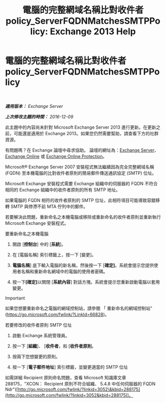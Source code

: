 ﻿---
title: '電腦的完整網域名稱比對收件者 policy_ServerFQDNMatchesSMTPPolicy: Exchange 2013 Help'
TOCTitle: 電腦的完整網域名稱比對收件者 policy_ServerFQDNMatchesSMTPPolicy
ms:assetid: f3ea61f8-1788-4cbf-814e-f7c088c1ac47
ms:mtpsurl: https://technet.microsoft.com/zh-tw/library/ms.exch.setupreadiness.serverfqdnmatchessmtppolicy(v=EXCHG.150)
ms:contentKeyID: 50474583
ms.date: 05/21/2018
mtps_version: v=EXCHG.150
ms.translationtype: MT
---

# 電腦的完整網域名稱比對收件者 policy\_ServerFQDNMatchesSMTPPolicy

 

_<strong>適用版本：</strong> Exchange Server_

_<strong>上次修改主題的時間：</strong> 2016-12-09_

此主題中的內容尚未針對 Microsoft Exchange Server 2013 進行更新。在更新之前，可能還是適用於 Exchange 2013。如果您仍然需要幫助，請查看下方的社群資源。

有問題嗎？在 Exchange 論壇中尋求協助。 論壇的網址為：[Exchange Server](https://go.microsoft.com/fwlink/p/?linkid=60612)、 [Exchange Online](https://go.microsoft.com/fwlink/p/?linkid=267542) 或 [Exchange Online Protection](https://go.microsoft.com/fwlink/p/?linkid=285351)。

Microsoft® Exchange Server 2007 安裝程式無法繼續因為完全完整網域名稱 (FQDN) 至本機電腦的比對收件者原則的簡易郵件傳送通訊協定 (SMTP) 位址。

Microsoft Exchange 安裝程式需要 Exchange 組織中的伺服器的 FQDN 不符合相同的 Exchange 組織中的收件者原則的所有 SMTP 地址。

如果電腦的 FQDN 相符的收件者原則的 SMTP 位址，此相符項目可能導致容錯移轉 SMTP 與停滯不前 MTA 佇列中的郵件。

若要解決此問題，重新命名之本機電腦或移除或重新命名的收件者原則並重新執行 Microsoft Exchange 安裝程式。

要重新命名之本機電腦

1.  開啟 \[<strong>控制台</strong>\] 中的 \[<strong>系統</strong>\]。

2.  在 \[電腦名稱\] 索引標籤上，按一下 \[變更\]。

3.  <strong>電腦名稱</strong>\] 底下輸入電腦的新名稱，然後按一下 \[<strong>確定\]</strong>。系統會提示您提供使用者名稱和重新命名網域中的電腦的使用者密碼。

4.  按一下<strong>\[確定\]</strong>以關閉 \[<strong>系統內容</strong>\] 對話方塊。系統會提示您重新啟動電腦以套用變更。


> [!IMPORTANT]  
> 如果您想要重新命名之電腦的網域控制站，請參閱 「 重新命名的網域控制站&quot;(<a href="https://go.microsoft.com/fwlink/?linkid=66828">https://go.microsoft.com/fwlink/?LinkId=66828</a>)。




若要修改的收件者原則 SMTP 位址

1.  啟動 Exchange 系統管理員。

2.  按一下 \[<strong>組織</strong>\]、 \[<strong>收件者</strong>，和 \[<strong>收件者原則</strong>。

3.  按兩下您想變更的原則。

4.  按一下 \[<strong>電子郵件地址</strong>\] 索引標籤，並變更適當的 SMTP 位址

如需詳細 Recipient 原則命名問題，查看 Microsoft 知識庫文章 288175，"XCON： Recipient 原則不符合組織、 5.4.8 中任何伺服器的 FQDN Ndr"([http://go.microsoft.com/fwlink/?linkid=3052\&kbid=288175](http://go.microsoft.com/fwlink/?linkid=3052&kbid=288175))。

